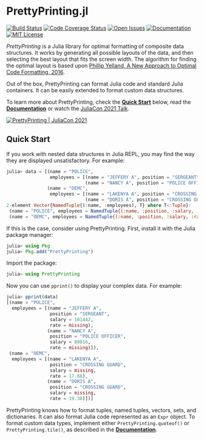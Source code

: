 # PrettyPrinting.jl

[![Build Status][ci-img]][ci-url]
[![Code Coverage Status][codecov-img]][codecov-url]
[![Open Issues][issues-img]][issues-url]
[![Documentation][doc-img]][doc-url]
[![MIT License][license-img]][license-url]

*PrettyPrinting* is a Julia library for optimal formatting of composite data
structures.  It works by generating all possible layouts of the data, and then
selecting the best layout that fits the screen width.  The algorithm for
finding the optimal layout is based upon [Phillip Yelland, A New Approach to
Optimal Code Formatting, 2016][rfmt-paper].

Out of the box, PrettyPrinting can format Julia code and standard Julia
containers.  It can be easily extended to format custom data structures.

To learn more about PrettyPrinting, check the [**Quick Start**](#quick-start)
below, read the [**Documentation**][doc-url] or watch the
[JuliaCon 2021 Talk][juliacon2021-url].

[![PrettyPrinting | JuliaCon 2021][juliacon2021-img]][juliacon2021-url]


## Quick Start

If you work with nested data structures in Julia REPL, you may find the way
they are displayed unsatisfactory.  For example:

```julia
julia> data = [(name = "POLICE",
                employees = [(name = "JEFFERY A", position = "SERGEANT", salary = 101442, rate = missing),
                             (name = "NANCY A", position = "POLICE OFFICER", salary = 80016, rate = missing)]),
               (name = "OEMC",
                employees = [(name = "LAKENYA A", position = "CROSSING GUARD", salary = missing, rate = 17.68),
                             (name = "DORIS A", position = "CROSSING GUARD", salary = missing, rate = 19.38)])]
2-element Vector{NamedTuple{(:name, :employees), T} where T<:Tuple}:
 (name = "POLICE", employees = NamedTuple{(:name, :position, :salary, :rate), Tuple{String, String, Int64, Missing}}[(name = "JEFFERY A", position = "SERGEANT", salary = 101442, rate = missing), (name = "NANCY A", position = "POLICE OFFICER", salary = 80016, rate = missing)])
 (name = "OEMC", employees = NamedTuple{(:name, :position, :salary, :rate), Tuple{String, String, Missing, Float64}}[(name = "LAKENYA A", position = "CROSSING GUARD", salary = missing, rate = 17.68), (name = "DORIS A", position = "CROSSING GUARD", salary = missing, rate = 19.38)])
```

If this is the case, consider using PrettyPrinting.  First, install it with the
Julia package manager:

```julia
julia> using Pkg
julia> Pkg.add("PrettyPrinting")
```

Import the package:

```julia
julia> using PrettyPrinting
```

Now you can use `pprint()` to display your complex data.  For example:

```julia
julia> pprint(data)
[(name = "POLICE",
  employees = [(name = "JEFFERY A",
                position = "SERGEANT",
                salary = 101442,
                rate = missing),
               (name = "NANCY A",
                position = "POLICE OFFICER",
                salary = 80016,
                rate = missing)]),
 (name = "OEMC",
  employees = [(name = "LAKENYA A",
                position = "CROSSING GUARD",
                salary = missing,
                rate = 17.68),
               (name = "DORIS A",
                position = "CROSSING GUARD",
                salary = missing,
                rate = 19.38)])]
```

PrettyPrinting knows how to format tuples, named tuples, vectors, sets, and
dictionaries.  It can also format Julia code represented as an `Expr` object.
To format custom data types, implement either `PrettyPrinting.quoteof()` or
`PrettyPrinting.tile()`, as described in the [**Documentation**][doc-url].


[ci-img]: https://github.com/MechanicalRabbit/PrettyPrinting.jl/workflows/CI/badge.svg
[ci-url]: https://github.com/MechanicalRabbit/PrettyPrinting.jl/actions?query=workflow%3ACI+branch%3Amaster
[codecov-img]: https://codecov.io/gh/MechanicalRabbit/PrettyPrinting.jl/branch/master/graph/badge.svg
[codecov-url]: https://codecov.io/gh/MechanicalRabbit/PrettyPrinting.jl
[issues-img]: https://img.shields.io/github/issues/MechanicalRabbit/PrettyPrinting.jl.svg
[issues-url]: https://github.com/MechanicalRabbit/PrettyPrinting.jl/issues
[doc-img]: https://img.shields.io/badge/doc-stable-blue.svg
[doc-url]: https://mechanicalrabbit.github.io/PrettyPrinting.jl/stable/
[license-img]: https://img.shields.io/badge/license-MIT-blue.svg
[license-url]: https://raw.githubusercontent.com/MechanicalRabbit/PrettyPrinting.jl/master/LICENSE.md
[rfmt-paper]: https://ai.google/research/pubs/pub44667
[juliacon2021-img]: https://img.youtube.com/vi/Pa92w_ACp_c/maxresdefault.jpg
[juliacon2021-url]: https://www.youtube.com/watch?v=Pa92w_ACp_c

